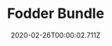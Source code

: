 ---
templateKey: blog-post
featuredpost: false
date: 2020-02-26T00:00:02.711Z
featuredimage: /img/Fodder_Bundle.png
title: Fodder Bundle
description: Bulletin Board
reward: Heater (1)
tags:
  - Wheat (10)
  - Hay (10)
  - Apple (3)
---